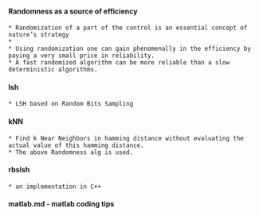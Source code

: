   
#### Randomness as a source of efficiency 
    * Randomization of a part of the control is an essential concept of nature’s strategy
    * 
    * Using randomization one can gain phenomenally in the efficiency by paying a very small price in reliability.
    * A fast randomized algorithm can be more reliable than a slow deterministic algorithms.
 
#### lsh
    * LSH based on Random Bits Sampling

#### kNN
    * Find k Near Neighbors in hamming distance without evaluating the actual value of this hamming distance.
    * The above Randomness alg is used.

#### rbslsh
    * an implementation in C++   

#### matlab.md - matlab coding tips     
